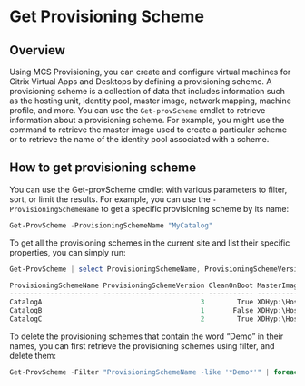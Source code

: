 # Get Provisioning Scheme
## Overview
Using MCS Provisioning, you can create and configure virtual machines for Citrix Virtual Apps and Desktops by defining a provisioning scheme. A provisioning scheme is a collection of data that includes information such as the hosting unit, identity pool, master image, network mapping, machine profile, and more. You can use the `Get-provScheme` cmdlet to retrieve information about a provisioning scheme. For example, you might use the command to retrieve the master image used to create a particular scheme or to retrieve the name of the identity pool associated with a scheme.

## How to get provisioning scheme
You can use the Get-provScheme cmdlet with various parameters to filter, sort, or limit the results. For example, you can use the `-ProvisioningSchemeName` to get a specific provisioning scheme by its name:
```powershell
Get-ProvScheme -ProvisioningSchemeName "MyCatalog" 
```

To get all the provisioning schemes in the current site and list their specific properties, you can simply run:
```powershell
Get-ProvScheme | select ProvisioningSchemeName, ProvisioningSchemeVersion, CleanOnBoot, MasterImageVM

ProvisioningSchemeName ProvisioningSchemeVersion CleanOnBoot MasterImageVM
---------------------- ------------------------- ----------- -------------
CatalogA                                       3        True XDHyp:\HostingUnits\Demo\image.folder\demo.resourcegroup\snapshotDemo.snapshot
CatalogB                                       1       False XDHyp:\HostingUnits\Demo\image.folder\demo.resourcegroup\diskA.manageddisk
CatalogC                                       2        True XDHyp:\HostingUnits\Demo\image.folder\demo.resourcegroup\snapshotB.snapshot
```

To delete the provisioning schemes that contain the word “Demo” in their names, you can first retrieve the provisioning schemes using filter, and delete them: 
```powershell
Get-ProvScheme -Filter "ProvisioningSchemeName -like '*Demo*'" | foreach { Remove-ProvScheme -ProvisioningSchemeUid $_.ProvisioningSchemeUid -PurgeDBOnly }
```